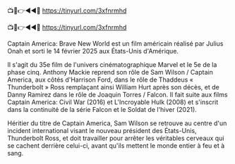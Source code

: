📺📱👉◄◄🔴 https://tinyurl.com/3xfnrmhd

📺📱👉◄◄🔴 https://tinyurl.com/3xfnrmhd


Captain America: Brave New World est un film américain réalisé par Julius Onah et sorti le 14 février 2025 aux États-Unis d'Amérique.

Il s'agit du 35e film de l'univers cinématographique Marvel et le 5e de la phase cinq. Anthony Mackie reprend son rôle de Sam Wilson / Captain America, aux côtés d'Harrison Ford, dans le rôle de Thaddeus « Thunderbolt » Ross remplaçant ainsi William Hurt après son décès, et de Danny Ramirez dans le rôle de Joaquin Torres / Falcon. Il fait suite aux films Captain America: Civil War (2016) et L'Incroyable Hulk (2008) et s'inscrit dans la continuité de la série Falcon et le Soldat de l'hiver (2021).

Héritier du titre de Captain America, Sam Wilson se retrouve au centre d'un incident international visant le nouveau président des États-Unis, Thunderbolt Ross, et doit travailler pour arrêter les véritables cerveaux qui se cachent derrière celui-ci, avant qu'ils mettent le monde entier à feu et à sang.

